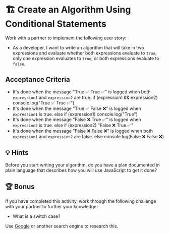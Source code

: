 # 🏗️ Create an Algorithm Using Conditional Statements

Work with a partner to implement the following user story:

* As a developer, I want to write an algorithm that will take in two expressions and evaluate whether both expressions evaluate to `true`, only one expression evaluates to `true`, or both expressions evaluate to `false`.

## Acceptance Criteria

* It's done when the message "True ✅ True ✅" is logged when both `expression1` and `expression2` are true.
if (expression1 && expression2) console.log("True ✅ True ✅")
* It's done when the message "True ✅ False ❌" is logged when `expression1` is true. 
else if (expression1) console.log("True")
* It's done when the message "False ❌ True ✅" is logged when `expression2` is true. 
else if (expression2) "False ❌ True ✅"
* It's done when the message "False ❌ False ❌" is logged when both `expression1` and `expression2` are false. 
else console.log(False ❌ False ❌)
## 💡 Hints

Before you start writing your algorithm, do you have a plan documented in plain language that describes how you will use JavaScript to get it done?

## 🏆 Bonus

If you have completed this activity, work through the following challenge with your partner to further your knowledge:

* What is a switch case? 

Use [Google](https://www.google.com) or another search engine to research this.
